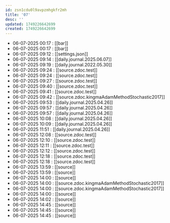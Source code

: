 ```yaml
---
id: zsn1cdu0l9avpzmhgkfr2mh
title: '07'
desc: ''
updated: 1749226642699
created: 1749226642699
---
```


- 06-07-2025 00:17 : [[bar]]
- 06-07-2025 00:17 : [[bar]]
- 06-07-2025 09:12 : [[settings.json]]
- 06-07-2025 09:14 : [[daily.journal.2025.06.07]]
- 06-07-2025 09:19 : [[daily.journal.2022.05.30]]
- 06-07-2025 09:24 : [[source.zdoc.test]]
- 06-07-2025 09:24 : [[source.zdoc.test]]
- 06-07-2025 09:27 : [[source.zdoc.test]]
- 06-07-2025 09:40 : [[source.zdoc.test]]
- 06-07-2025 09:41 : [[source.zdoc.test]]
- 06-07-2025 09:42 : [[source.zdoc.kingmaAdamMethodStochastic2017]]
- 06-07-2025 09:53 : [[daily.journal.2025.04.26]]
- 06-07-2025 09:57 : [[daily.journal.2025.04.26]]
- 06-07-2025 09:57 : [[daily.journal.2025.04.26]]
- 06-07-2025 10:08 : [[daily.journal.2025.04.26]]
- 06-07-2025 10:09 : [[daily.journal.2025.04.26]]
- 06-07-2025 11:51 : [[daily.journal.2025.04.26]]
- 06-07-2025 12:08 : [[source.zdoc.test]]
- 06-07-2025 12:10 : [[source.zdoc.test]]
- 06-07-2025 12:11 : [[source.zdoc.test]]
- 06-07-2025 12:12 : [[source.zdoc.test]]
- 06-07-2025 12:18 : [[source.zdoc.test]]
- 06-07-2025 12:18 : [[source.zdoc.test]]
- 06-07-2025 13:59 : [[source]]
- 06-07-2025 13:59 : [[source]]
- 06-07-2025 14:00 : [[source]]
- 06-07-2025 14:00 : [[source.zdoc.kingmaAdamMethodStochastic2017]]
- 06-07-2025 14:00 : [[source.zdoc.kingmaAdamMethodStochastic2017]]
- 06-07-2025 14:00 : [[source]]
- 06-07-2025 14:02 : [[source]]
- 06-07-2025 14:45 : [[source]]
- 06-07-2025 14:45 : [[source]]
- 06-07-2025 14:45 : [[source]]